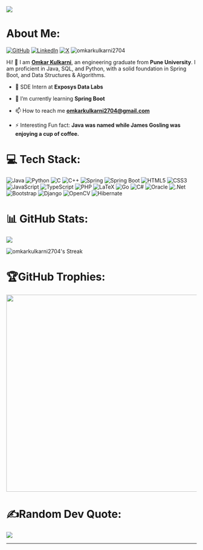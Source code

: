 <img src="https://readme-typing-svg.herokuapp.com/?font=Righteous&size=35&center=true&vCenter=true&width=500&height=70&duration=4000&lines=Hi+There!+👋;+I'm+Omkar+Kulkarni!;" /> 


# About Me:    

 
[![GitHub](https://img.shields.io/badge/GitHub-%40omkarkulkarni-239a3b.svg)](https://github.com/omkarkulkarni2704)
[![LinkedIn](https://img.shields.io/badge/LinkedIn-%40omkarkulkarni-0c66c3.svg)](https://www.linkedin.com/in/omkarkulkarni-dev/)
[![X](https://img.shields.io/badge/X-%40omkarkulkarni-222222.svg)](https://x.com/omkarkulkarni_) 
<img src="https://komarev.com/ghpvc/?username=omkarkulkarni2704&label=Profile%20views&color=0e75b6&style=flat" alt="omkarkulkarni2704"/> 


Hi! 👋 I am [**Omkar Kulkarni**](https://github.com/omkarkulkarni2704), an engineering graduate from **Pune University**. I am proficient in Java, SQL, and Python, with a solid foundation in Spring Boot, and Data Structures & Algorithms.
  
- 🔭 SDE Intern at **Exposys Data Labs**

- 🌱 I’m currently learning **Spring Boot**

- 📫 How to reach me **omkarkulkarni2704@gmail.com**

- ⚡ Interesting Fun fact: **Java was named while James Gosling was enjoying a cup of coffee.**


# 💻 Tech Stack:
![Java](https://img.shields.io/badge/java-%23ED8B00.svg?style=for-the-badge&logo=openjdk&logoColor=white) ![Python](https://img.shields.io/badge/python-3670A0?style=for-the-badge&logo=python&logoColor=ffdd54) ![C](https://img.shields.io/badge/c-%2300599C.svg?style=for-the-badge&logo=c&logoColor=white) ![C++](https://img.shields.io/badge/c++-%2300599C.svg?style=for-the-badge&logo=c%2B%2B&logoColor=white) ![Spring](https://img.shields.io/badge/Spring-6DB33F?style=for-the-badge&logo=spring&logoColor=white) ![Spring Boot](https://img.shields.io/badge/Spring_Boot-6DB33F?style=for-the-badge&logo=spring-boot&logoColor=white) ![HTML5](https://img.shields.io/badge/html5-%23E34F26.svg?style=for-the-badge&logo=html5&logoColor=white) ![CSS3](https://img.shields.io/badge/css3-%231572B6.svg?style=for-the-badge&logo=css3&logoColor=white) ![JavaScript](https://img.shields.io/badge/javascript-%23323330.svg?style=for-the-badge&logo=javascript&logoColor=%23F7DF1E) ![TypeScript](https://img.shields.io/badge/typescript-%23007ACC.svg?style=for-the-badge&logo=typescript&logoColor=white) ![PHP](https://img.shields.io/badge/php-%23777BB4.svg?style=for-the-badge&logo=php&logoColor=white) ![LaTeX](https://img.shields.io/badge/latex-%23008080.svg?style=for-the-badge&logo=latex&logoColor=white) ![Go](https://img.shields.io/badge/go-%2300ADD8.svg?style=for-the-badge&logo=go&logoColor=white) ![C#](https://img.shields.io/badge/c%23-%23239120.svg?style=for-the-badge&logo=csharp&logoColor=white) ![Oracle](https://img.shields.io/badge/Oracle-F80000?style=for-the-badge&logo=oracle&logoColor=white) ![.Net](https://img.shields.io/badge/.NET-5C2D91?style=for-the-badge&logo=.net&logoColor=white) ![Bootstrap](https://img.shields.io/badge/bootstrap-%238511FA.svg?style=for-the-badge&logo=bootstrap&logoColor=white) ![Django](https://img.shields.io/badge/django-%23092E20.svg?style=for-the-badge&logo=django&logoColor=white) ![OpenCV](https://img.shields.io/badge/opencv-%23white.svg?style=for-the-badge&logo=opencv&logoColor=white)  ![Hibernate](https://img.shields.io/badge/Hibernate-59666C?style=for-the-badge&logo=Hibernate&logoColor=white) 


# 📊 GitHub Stats:
<img src="https://github-readme-stats.vercel.app/api?username=omkarkulkarni2704&show_icons=true&locale=en&theme=dark&rank_icon=github" />

![omkarkulkarni2704's Streak](https://github-readme-streak-stats.herokuapp.com/?user=omkarkulkarni2704&theme=dark&hide_border=false)


# 🏆GitHub Trophies:
<a href="https://stats.hyo.dev"><img src="https://stats.hyo.dev/api/github-trophies?login=omkarkulkarni2704" width="520" /></a>


# ✍️Random Dev Quote:
![](https://quotes-github-readme.vercel.app/api?type=horizontal&theme=dark)



---

<!-- Proudly created with GPRM ( https://gprm.itsvg.in ) -->
